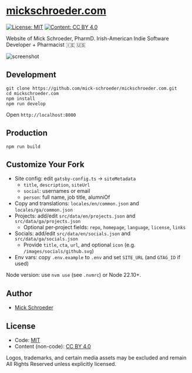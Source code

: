 # [mickschroeder.com](https://mickschroeder.com)

[![License: MIT](https://img.shields.io/badge/License-MIT-green.svg)](LICENSE)
[![Content: CC BY 4.0](https://img.shields.io/badge/Content-CC%20BY%204.0-blue.svg)](CONTENT_LICENSE.md)

Website of Mick Schroeder, PharmD. Irish-American Indie Software Developer + Pharmacist 🇮🇪 🇺🇸

![screenshot](https://github.com/mick-schroeder/gatsby-schroeder/raw/master/src/assets/images/screenshot.gif)

## Development

```
git clone https://github.com/mick-schroeder/mickschroeder.com.git
cd mickschroeder.com
npm install
npm run develop
```

Open `http://localhost:8000`

## Production

```
npm run build
```
## Customize Your Fork

- Site config: edit `gatsby-config.ts` → `siteMetadata`
  - `title`, `description`, `siteUrl`
  - `social`: usernames or email
  - `person`: full name, job title, alumniOf
- Copy and translations: `locales/en/common.json` and `locales/ga/common.json`
- Projects: add/edit `src/data/en/projects.json` and `src/data/ga/projects.json`
  - Optional per‑project fields: `repo`, `homepage`, `language`, `license`, `links`
- Socials: add/edit `src/data/en/socials.json` and `src/data/ga/socials.json`
  - Provide `title`, `cta`, `url`, and optional `icon` (e.g. `/images/socials/github.svg`)
- Env vars: copy `.env.example` to `.env` and set `SITE_URL` (and `GTAG_ID` if used)

Node version: use `nvm use` (see `.nvmrc`) or Node 22.10+.

## Author

- [Mick Schroeder](https://mickschroeder.com)

## License

- Code: [MIT](LICENSE)
- Content (non-code): [CC BY 4.0](CONTENT_LICENSE.md)

Logos, trademarks, and certain media assets may be excluded and remain All Rights Reserved unless explicitly licensed.
